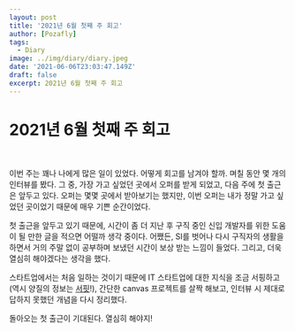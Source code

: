 ```yaml
---
layout: post
title: '2021년 6월 첫째 주 회고'
author: [Pozafly]
tags:
  - Diary
image: ../img/diary/diary.jpeg
date: '2021-06-06T23:03:47.149Z'
draft: false
excerpt: 2021년 6월 첫째 주 회고
---
```


# 2021년 6월 첫째 주 회고

<br/>

이번 주는 꽤나 나에게 많은 일이 있었다. 어떻게 회고를 남겨야 할까. 며칠 동안 몇 개의 인터뷰를 봤다. 그 중, 가장 가고 싶었던 곳에서 오퍼를 받게 되었고, 다음 주에 첫 출근은 앞두고 있다. 오퍼는 몇몇 곳에서 받아보기는 했지만, 이번 오퍼는 내가 정말 가고 싶었던 곳이었기 때문에 매우 기쁜 순간이었다.

첫 출근을 앞두고 있기 때문에, 시간이 좀 더 지난 후 구직 중인 신입 개발자를 위한 도움이 될 만한 글을 적으면 어떨까 생각 중이다. 어쨌든, SI를 벗어나 다시 구직자의 생활을 하면서 거의 주말 없이 공부하며 보냈던 시간이 보상 받는 느낌이 들었다. 그리고, 더욱 열심히 해야겠다는 생각을 했다.

스타트업에서는 처음 일하는 것이기 때문에 IT 스타트업에 대한 지식을 조금 서핑하고(역시 양질의 정보는 [서핏](https://www.surfit.io/)!), 간단한 canvas 프로젝트를 살짝 해보고, 인터뷰 시 제대로 답하지 못했던 개념을 다시 정리했다.

돌아오는 첫 출근이 기대된다. 열심히 해야지!
